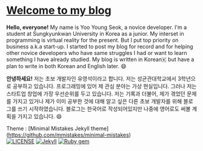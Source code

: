 # [Welcome to my blog](https://richpin.github.io/)

**Hello, everyone!** My name is Yoo Young Seok, a novice developer. I'm a student at Sungkyunkwan University in Korea as a junior. My interset in programming is virtual reality for the present. But I put top priority on business a.k.a start-up. I started to post my blog for record and for helping other novice developers who have same struggles I had or want to learn something I have already studied. My blog is written in Korean🇰 but have a plan to write in both Korean and English later. :smile:

**안녕하세요!** 저는 초보 개발자인 유영석이라고 합니다. 저는 성균관대학교에서 3학년으로 공부하고 있습니다. 프로그래밍에 있어 제 관심 분야는 가상 현실입니다. 그러나 저는 스타트업 창업에 가장 우선순위를 두고 있습니다. 저는 기록과 더불어, 제가 겪었던 문제를 가지고 있거나 제가 이미 공부한 것에 대해 알고 싶은 다른 초보 개발자를 위해 블로그를 쓰기 시작하였습니다. 블로그는 한국어로 작성되어있지만 나중에 영어로도 써볼 계획을 가지고 있습니다. :smile:

Theme : [Minimal Mistakes Jekyll theme] (https://github.com/mmistakes/minimal-mistakes)  
[![LICENSE](https://img.shields.io/badge/license-MIT-lightgrey.svg)](https://raw.githubusercontent.com/mmistakes/minimal-mistakes/master/LICENSE)
[![Jekyll](https://img.shields.io/badge/jekyll-%3E%3D%203.7-blue.svg)](https://jekyllrb.com/)
[![Ruby gem](https://img.shields.io/gem/v/minimal-mistakes-jekyll.svg)](https://rubygems.org/gems/minimal-mistakes-jekyll)